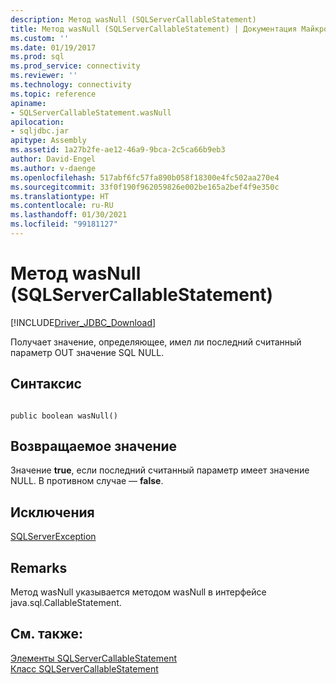 ```yaml
---
description: Метод wasNull (SQLServerCallableStatement)
title: Метод wasNull (SQLServerCallableStatement) | Документация Майкрософт
ms.custom: ''
ms.date: 01/19/2017
ms.prod: sql
ms.prod_service: connectivity
ms.reviewer: ''
ms.technology: connectivity
ms.topic: reference
apiname:
- SQLServerCallableStatement.wasNull
apilocation:
- sqljdbc.jar
apitype: Assembly
ms.assetid: 1a27b2fe-ae12-46a9-9bca-2c5ca66b9eb3
author: David-Engel
ms.author: v-daenge
ms.openlocfilehash: 517abf6fc57fa890b058f18300e4fc502aa270e4
ms.sourcegitcommit: 33f0f190f962059826e002be165a2bef4f9e350c
ms.translationtype: HT
ms.contentlocale: ru-RU
ms.lasthandoff: 01/30/2021
ms.locfileid: "99181127"
---
```

# <a name="wasnull-method-sqlservercallablestatement"></a>Метод wasNull (SQLServerCallableStatement)
[!INCLUDE[Driver_JDBC_Download](../../../includes/driver_jdbc_download.md)]

  Получает значение, определяющее, имел ли последний считанный параметр OUT значение SQL NULL.  
  
## <a name="syntax"></a>Синтаксис  
  
```  
  
public boolean wasNull()  
```  
  
## <a name="return-value"></a>Возвращаемое значение  
 Значение **true**, если последний считанный параметр имеет значение NULL. В противном случае — **false**.  
  
## <a name="exceptions"></a>Исключения  
 [SQLServerException](../../../connect/jdbc/reference/sqlserverexception-class.md)  
  
## <a name="remarks"></a>Remarks  
 Метод wasNull указывается методом wasNull в интерфейсе java.sql.CallableStatement.  
  
## <a name="see-also"></a>См. также:  
 [Элементы SQLServerCallableStatement](../../../connect/jdbc/reference/sqlservercallablestatement-members.md)   
 [Класс SQLServerCallableStatement](../../../connect/jdbc/reference/sqlservercallablestatement-class.md)  
  
  
